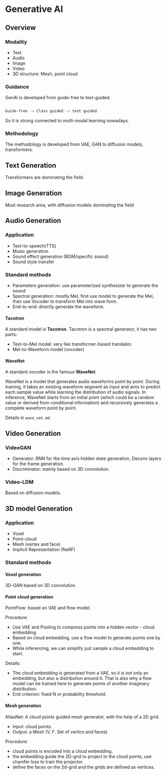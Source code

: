 # Generative AI

## Overview

### Modality
- Text
- Audio
- Image
- Video
- 3D structure: Mesh, point cloud

### Guidance

GenAI is developed from guide-free to text-guided.

```bash

Guide-free -> Class guided -> text guided

```
So it is strong connected to multi-modal learning nowadays.

### Methodology

The methodology is developed from VAE, GAN to diffusion models, transformers.

## Text Generation
Transformers are dominating the field.

## Image Generation
Most research area, with diffusion models dominating the field

## Audio Generation
### Application
- Text-to-speech(TTS)
- Music generation
- Sound effect generation (BGM/specific sound)
- Sound style transfer

### Standard methods
- Parameters generation: use parameterized synthesizer to generate the sound
- Spectral generation: mostly Mel, first use model to generate the Mel, then use Vocoder to transform Mel into wave form.
- End-to-end: directly generate the waveform.


#### Tacotron

A standard model is **Tacotron**. 
Tacotron is a spectral generator, it has two parts:
- Text-to-Mel model: very like transformer-based translator.
- Mel-to-Waveform model (vocoder)

#### WaveNet

A standard vocoder is the famous **WaveNet**.

WaveNet is a model that generates audio waveforms point by point.
During training, it takes an existing waveform segment as input and aims to predict each sample value while learning the distribution of audio signals.
In inference, WaveNet starts from an initial point (which could be a random value or derived from conditional information) and recursively generates a complete waveform point by point. 

Details in `wave_net.md`

## Video Generation

### VideoGAN
- Generator: RNN for the time axis hidden state generation, Deconv layers for the frame generation.
- Discriminator: mainly based on 3D convolution.

### Video-LDM
Based on diffusion models.

## 3D model Generation

### Application

- Voxel
- Point-cloud
- Mesh (vertex and face)
- Implicit Representation (NeRF)

### Standard methods

#### Voxel generation

3D-GAN based on 3D convolution.

#### Point cloud generation

PointFlow: based on VAE and flow model.

Procedure:
- Use VAE and Pooling to compress points into a hidden vector - cloud embedding.
- Based on cloud embedding, use a flow model to generate points one by one.
- While inferencing, we can simplify just sample a cloud embedding to start.

Details:
- The cloud embedding is generated from a VAE, so it is not only an embedding, but also a distribution around it. 
  That is also why a flow model can be trained here to generate points of another imaginary distribution.
- End criterion: fixed N or probability threshold.

#### Mesh generation

AtlasNet: A cloud points guided mesh generator, with the help of a 2D grid. 

- Input: cloud points.
- Output: a Mesh (V, F. Set of vertics and faces)

Procedure:
- cloud points is encoded into a cloud embedding.
- the embedding guide the 2D-grid to project to the cloud points, use chamfer loss to train the projector.
- define the faces on the 2d-grid and the grids are defined as vertices.

